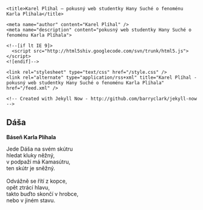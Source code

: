 <html>
<head>
    <meta charset="utf-8" />
    <meta http-equiv='X-UA-Compatible' content='IE=edge'>
    <meta name='viewport' content='width=device-width, initial-scale=1.0, maximum-scale=1.0'>

    <title>Karel Plíhal – pokusný web studentky Hany Suché o fenoménu Karla Plíhala</title>

    <meta name="author" content="Karel Plíhal" />
    <meta name="description" content="pokusný web studentky Hany Suché o fenoménu Karla Plíhala">

    <!--[if lt IE 9]>
      <script src="http://html5shiv.googlecode.com/svn/trunk/html5.js"></script>
    <![endif]-->

    <link rel="stylesheet" type="text/css" href="/style.css" />
    <link rel="alternate" type="application/rss+xml" title="Karel Plíhal - pokusný web studentky Hany Suché o fenoménu Karla Plíhala" href="/feed.xml" />

    <!-- Created with Jekyll Now - http://github.com/barryclark/jekyll-now -->
  </head>
<body>
<h2>Dáša</h2>
<b>Báseň Karla Plíhala</b>
<p>Jede Dáša na svém skútru<br>
hledat kluky něžný,<br>
v podpaží má Kamasútru,<br>
ten skútr je sněžný.<br><br>
Odvážně se řítí z kopce,<br>
opět ztrácí hlavu,<br>
takto buďto skončí v hrobce,<br>
nebo v jiném stavu.<br></p>
</body>
</html>
